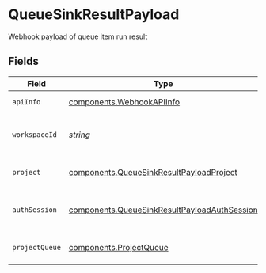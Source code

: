 # QueueSinkResultPayload

Webhook payload of queue item run result


## Fields

| Field                                                                                                        | Type                                                                                                         | Required                                                                                                     | Description                                                                                                  |
| ------------------------------------------------------------------------------------------------------------ | ------------------------------------------------------------------------------------------------------------ | ------------------------------------------------------------------------------------------------------------ | ------------------------------------------------------------------------------------------------------------ |
| `apiInfo`                                                                                                    | [components.WebhookAPIInfo](../../models/components/webhookapiinfo.md)                                       | :heavy_check_mark:                                                                                           | Webhook API info                                                                                             |
| `workspaceId`                                                                                                | *string*                                                                                                     | :heavy_check_mark:                                                                                           | The workspace ID of the API                                                                                  |
| `project`                                                                                                    | [components.QueueSinkResultPayloadProject](../../models/components/queuesinkresultpayloadproject.md)         | :heavy_check_mark:                                                                                           | The project details of the API                                                                               |
| `authSession`                                                                                                | [components.QueueSinkResultPayloadAuthSession](../../models/components/queuesinkresultpayloadauthsession.md) | :heavy_minus_sign:                                                                                           | The auth session used in the run                                                                             |
| `projectQueue`                                                                                               | [components.ProjectQueue](../../models/components/projectqueue.md)                                           | :heavy_check_mark:                                                                                           | The queue details of the run                                                                                 |